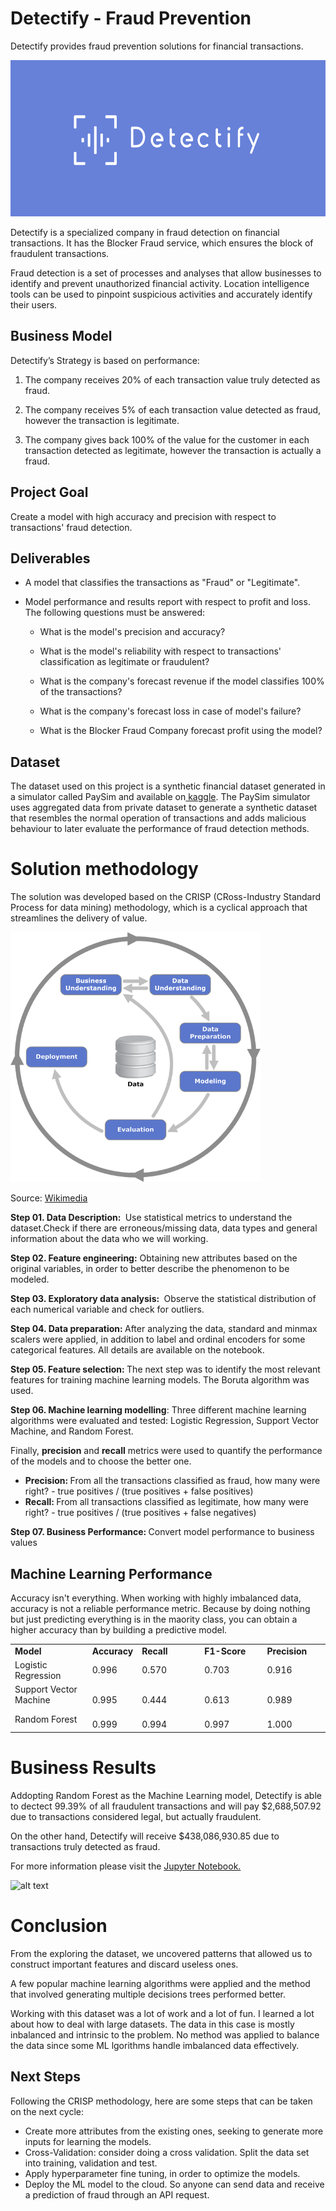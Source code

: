 # Detectify - Fraud Prevention
Detectify provides fraud prevention solutions for financial transactions.

<img src=images/detectify_logo.png width="650" height="250"/>

<p>Detectify is a specialized company in fraud detection on financial transactions. It has the Blocker Fraud service, which ensures the block of fraudulent transactions.</p>

<p>Fraud detection is a set of processes and analyses that allow businesses to identify and prevent unauthorized financial activity. Location intelligence tools can be used to pinpoint suspicious activities and accurately identify their users.</p>

<h2 dir="auto">Business Model</h2>
<p>Detectify&rsquo;s Strategy is based on performance:</p>
<ol>
    <li>
        <p>The company receives 20% of each transaction value truly detected as fraud.</p>
    </li>
    <li>
        <p>The company receives 5% of each transaction value detected as fraud, however the transaction is legitimate.</p>
    </li>
    <li>
        <p>The company gives back 100% of the value for the customer in each transaction detected as legitimate, however the transaction is actually a fraud.</p>
    </li>
</ol>

<h2>Project Goal</h2>
<p>Create a model with high accuracy and precision with respect to transactions&apos; fraud detection.</p>

<h2>Deliverables</h2>
<ul>
    <li>
        <p>A model that classifies the transactions as &quot;Fraud&quot; or &quot;Legitimate&quot;.<br></p>
    </li>
    <li>
        <p>Model performance and results report with respect to profit and loss. The following questions must be answered:<br></p>
        <ul>
            <li>
                <p>What is the model&apos;s precision and accuracy?</p>
            </li>
            <li>
                <p>What is the model&apos;s reliability with respect to transactions&apos; classification as legitimate or fraudulent?</p>
            </li>
            <li>
                <p>What is the company&apos;s forecast revenue if the model classifies 100% of the transactions?</p>
            </li>
            <li>
                <p>What is the company&apos;s forecast loss in case of model&apos;s failure?</p>
            </li>
            <li>
                <p>What is the Blocker Fraud Company forecast profit using the model?</p>
            </li>
        </ul>
    </li>
</ul>


<h2>Dataset</h2>
<p>The dataset used on this project is a synthetic financial dataset generated in a simulator called PaySim and available on<a href="https://www.kaggle.com/datasets/ealaxi/paysim1">&nbsp;kaggle</a>. The PaySim simulator uses aggregated data from private dataset to generate a synthetic dataset that resembles the normal operation of transactions and adds malicious behaviour to later evaluate the performance of fraud detection methods.</p>

<h1>Solution methodology</h1>
<p>The solution was developed based on the CRISP (CRoss-Industry Standard Process for data mining) methodology, which is a cyclical approach that streamlines the delivery of value.</p>
<img src=images/CRISP.png width="400" height="400"/>
<p>Source: <a href="https://commons.wikimedia.org/wiki/File:CRISP-DM_Process_Diagram.png">Wikimedia</a>&nbsp;</p>

<p dir="auto"><strong>Step 01. Data Description:&nbsp;</strong> Use statistical metrics to understand the dataset.Check if there are erroneous/missing data, data types and general information about the data who we will working.</p>

<p dir="auto"><strong>Step 02. Feature engineering:</strong> Obtaining new attributes based on the original variables, in order to better describe the phenomenon to be modeled.</p>

<p dir="auto"><strong>Step 03. Exploratory data analysis:&nbsp;</strong> Observe the statistical distribution of each numerical variable and check for outliers.</p>

<p dir="auto"><strong>Step 04. Data preparation:&nbsp;</strong>After analyzing the data, standard and minmax scalers were applied, in addition to label and ordinal encoders for some categorical features. All details are available on the notebook.</p>

<p dir="auto"><strong>Step 05. Feature selection:&nbsp;</strong>The next step was to identify the most relevant features for training machine learning models. The Boruta algorithm was used.</p>

<p dir="auto"><strong>Step 06. Machine learning modelling</strong>: Three different machine learning algorithms were evaluated and tested: Logistic Regression, Support Vector Machine, and Random Forest.</p>
<p dir="auto">Finally, <strong>precision</strong> and <strong>recall</strong> metrics were used to quantify the performance of the models and to choose the better one.</p>
<ul dir="auto">
    <li><strong>Precision: </strong> From all the transactions classified as fraud, how many were right?  
    - true positives / (true positives + false positives) </li>
    <li><strong>Recall: </strong> From all transactions classified as legitimate, how many were right?        
    - true positives / (true positives + false negatives)</li>
</ul>

<p dir="auto"><strong>Step 07. Business Performance:&nbsp;</strong>Convert model performance to business values</p>

<h2 dir="auto">Machine Learning Performance</h2>
<p> Accuracy isn't everything. When working with highly imbalanced data, accuracy is not a reliable performance metric. Because by doing nothing but just predicting everything is in the maority class, you can obtain a higher accuracy than by building a predictive model.</p>

<table style="width: 100%;">
    <tbody>
        <tr>
            <td style="width: 24.6517%;"><strong>Model</strong><br></td>
            <td style="width: 15.2538%;"><strong>Accuracy</strong><br></td>
            <td style="width: 20.0000%;"><strong>Recall</strong><br></td>
            <td style="width: 20.0000%;"><strong>F1-Score</strong><br></td>
            <td style="width: 20.0000%;"><strong>Precision</strong><br></td>
        </tr>
        <tr>
            <td style="width: 24.6517%;">Logistic Regression<br></td>
            <td style="width: 15.2538%;">0.996<br></td>
            <td style="width: 20.0000%;">0.570<br></td>
            <td style="width: 20.0000%;">0.703<br></td>
            <td style="width: 20.0000%;">0.916<br></td>
        </tr>
        <tr>
            <td style="width: 24.6517%;">Support Vector Machine<br></td>
            <td style="width: 15.2538%;"><br>0.995</td>
            <td style="width: 20.0000%;"><br>0.444</td>
            <td style="width: 20.0000%;"><br>0.613</td>
            <td style="width: 20.0000%;"><br>0.989</td>
        </tr>
        <tr>
            <td style="width: 24.6517%;">Random Forest<br></td>
            <td style="width: 15.2538%;"><br>0.999</td>
            <td style="width: 20.0000%;"><br>0.994</td>
            <td style="width: 20.0000%;"><br>0.997</td>
            <td style="width: 20.0000%;"><br>1.000</td>
        </tr>
    </tbody>
</table>

<h1 dir="auto">Business Results</h1>
<p>Addopting Random Forest as the Machine Learning model, Detectify is able to dectect 99.39% of all fraudulent transactions and will pay $2,688,507.92 due to transactions considered legal, but actually fraudulent.<p/>

<p>On the other hand, Detectify will receive $438,086,930.85 due to transactions truly detected as fraud.</p>

<p>For more information please visit the <a href="https://github.com/velozo-oliveira/fraud_detection/blob/main/fraud_detection.ipynb">Jupyter Notebook.</a>&nbsp;</p>

![alt text](https://camo.githubusercontent.com/e922b45bfb79029cf4436e255b0d17b00b651e13b24f1751a9f87b14055fb4b1/68747470733a2f2f696d672e736869656c64732e696f2f62616467652f6a7570797465722d2532334641304630302e7376673f7374796c653d666f722d7468652d6261646765266c6f676f3d6a757079746572266c6f676f436f6c6f723d7768697465)


<h1 dir="auto">Conclusion</h1>
<p>From the exploring the dataset, we uncovered patterns that allowed us to construct important features and discard useless ones.</p>

<p>A few popular machine learning algorithms were applied and the method that involved generating multiple decisions trees performed better. </p>

<p>Working with this dataset was a lot of work and a lot of fun. I learned a lot about how to deal with large datasets. The data in this case is mostly inbalanced and intrinsic to the problem. No method was applied to balance the data since some ML lgorithms handle imbalanced data effectively.</p>



<h2 dir="auto">Next Steps</h2>
<p>Following the CRISP methodology, here are some steps that can be taken on the next cycle:</p>
<ul>
<li><span class="VIiyi" lang="en"><span class="JLqJ4b ChMk0b" data-language-for-alternatives="en" data-language-to-translate-into="pt" data-phrase-index="0" data-number-of-phrases="5"><span class="Q4iAWc">Create more attributes from the existing ones, seeking to generate more inputs for learning the models.</span></span></span></li>
<li><span class="VIiyi" lang="en"> <span class="JLqJ4b ChMk0b" data-language-for-alternatives="en" data-language-to-translate-into="pt" data-phrase-index="2" data-number-of-phrases="5"><span class="Q4iAWc">Cross-Validation: consider doing a cross validation. Split the data set into training, validation and test.</span></span> </span></li>
<li><span class="VIiyi" lang="en">Apply <span class="JLqJ4b ChMk0b" data-language-for-alternatives="en" data-language-to-translate-into="pt" data-phrase-index="4" data-number-of-phrases="5"><span class="Q4iAWc">hyperparameter fine tuning, in order to optimize the models.</span></span></span></li>
<li>Deploy the ML model to the cloud. So anyone can send data and receive a prediction of fraud through an API request.</li>
</ul>
